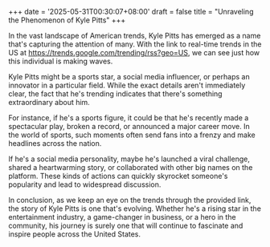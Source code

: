 +++
date = '2025-05-31T00:30:07+08:00'
draft = false
title = "Unraveling the Phenomenon of Kyle Pitts"
+++

In the vast landscape of American trends, Kyle Pitts has emerged as a name that's capturing the attention of many. With the link to real-time trends in the US at https://trends.google.com/trending/rss?geo=US, we can see just how this individual is making waves.

Kyle Pitts might be a sports star, a social media influencer, or perhaps an innovator in a particular field. While the exact details aren't immediately clear, the fact that he's trending indicates that there's something extraordinary about him.

For instance, if he's a sports figure, it could be that he's recently made a spectacular play, broken a record, or announced a major career move. In the world of sports, such moments often send fans into a frenzy and make headlines across the nation.

If he's a social media personality, maybe he's launched a viral challenge, shared a heartwarming story, or collaborated with other big names on the platform. These kinds of actions can quickly skyrocket someone's popularity and lead to widespread discussion.

In conclusion, as we keep an eye on the trends through the provided link, the story of Kyle Pitts is one that's evolving. Whether he's a rising star in the entertainment industry, a game-changer in business, or a hero in the community, his journey is surely one that will continue to fascinate and inspire people across the United States.
